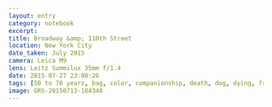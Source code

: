 ```yaml
--- 
layout: entry
category: notebook
excerpt:
title: Broadway &amp; 110th Street
location: New York City
date_taken: July 2015
camera: Leica M9
lens: Leitz Summilux 35mm f/1.4
date: 2015-07-27 23:00:26
tags: [50 to 70 years, bag, color, companionship, death, dog, dying, friendship, fruit stand, fruits, love, shadow, sick, vegetables, woman]
image: GRS-20150713-184348
---
```

